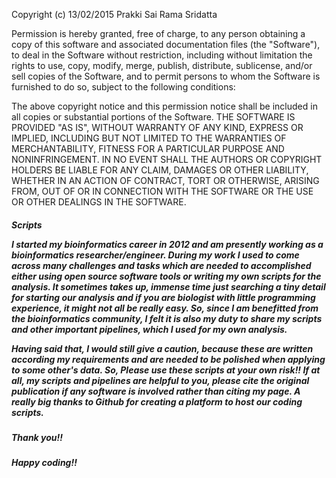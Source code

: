 

Copyright (c) 13/02/2015 Prakki Sai Rama Sridatta


Permission is hereby granted, free of charge, to any person obtaining a copy
of this software and associated documentation files (the "Software"), to deal
in the Software without restriction, including without limitation the rights
to use, copy, modify, merge, publish, distribute, sublicense, and/or sell
copies of the Software, and to permit persons to whom the Software is
furnished to do so, subject to the following conditions:


The above copyright notice and this permission notice shall be included in
all copies or substantial portions of the Software.
THE SOFTWARE IS PROVIDED "AS IS", WITHOUT WARRANTY OF ANY KIND, EXPRESS OR
IMPLIED, INCLUDING BUT NOT LIMITED TO THE WARRANTIES OF MERCHANTABILITY,
FITNESS FOR A PARTICULAR PURPOSE AND NONINFRINGEMENT. IN NO EVENT SHALL THE
AUTHORS OR COPYRIGHT HOLDERS BE LIABLE FOR ANY CLAIM, DAMAGES OR OTHER
LIABILITY, WHETHER IN AN ACTION OF CONTRACT, TORT OR OTHERWISE, ARISING
FROM, OUT OF OR IN CONNECTION WITH THE SOFTWARE OR THE USE OR OTHER DEALINGS IN
THE SOFTWARE.


<h5> Scripts

I started my bioinformatics career in 2012 and am presently working as a bioinformatics researcher/engineer. During my work I used to come across many challenges and tasks which are needed to accomplished either using open source software tools or writing my own scripts for the analysis. It sometimes takes up, immense time just searching a tiny detail for starting our analysis and if you are biologist with little programming experience, it might not all be really easy. So, since I am benefitted from the bioinformatics community, I felt it is also my duty to share my scripts and other important pipelines, which I used for my own analysis.

Having said that, I would still give a caution, because these are written according my requirements and are needed to be polished when applying to some other's data. So, Please use these scripts at your own risk!! If at all, my scripts and pipelines are helpful to you, please cite the original publication if any software is involved rather than citing my page. A really big thanks to Github for creating a platform to host our coding scripts. 

 <h5>Thank you!! <h5>Happy coding!!

